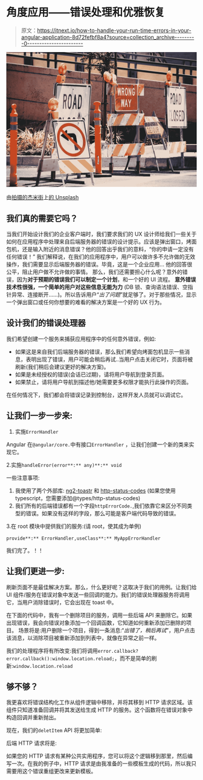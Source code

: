 # 角度应用——错误处理和优雅恢复

> 原文：<https://itnext.io/how-to-handle-your-run-time-errors-in-your-angular-application-8d72fefbf8a4?source=collection_archive---------0----------------------->

![](img/9bf320bb2389ea8d396f199eb6a82713.png)

由[拍摄的杰米街](https://unsplash.com/@jamie452?utm_source=unsplash&utm_medium=referral&utm_content=creditCopyText)上[的 Unsplash](https://unsplash.com/search/photos/mistake?utm_source=unsplash&utm_medium=referral&utm_content=creditCopyText)

## 我们真的需要它吗？

当我们开始设计我们的企业客户端时，我们要求我们的 UX 设计师给我们一些关于如何在应用程序中处理来自后端服务器的错误的设计提示。应该是弹出窗口，烤面包机，还是输入附近的消息错误？他的回答出乎我们的意料，“你的申请一定没有任何错误！”
我们解释说，在我们的应用程序中，用户可以做许多不允许做的无效操作，我们需要显示后端服务器的错误。毕竟，这是一个企业应用…
他的回答很公平，阻止用户做不允许做的事情。
那么，我们还需要担心什么呢？意外的错误，因为**对于预期的错误我们可以制定一个计划**，和一个好的 UI 流程。
**意外错误技术性很强，一个简单的用户对这些信息无能为力** (DB 锁、查询语法错误、空指针异常、连接断开……)。所以告诉用户“*出了问题*”就足够了。对于那些情况，显示一个弹出窗口或任何你想要的难看的解决方案是一个好的 UX 行为。

## 设计我们的错误处理器

我们希望创建一个服务来捕获应用程序中的任何意外错误，例如:

*   如果这是来自我们后端服务器的错误，那么我们希望向烤面包机显示一些消息，表明出现了错误，用户可能会稍后再试..当用户点击关闭它时，页面将被刷新(我们稍后会建议更好的解决方案)。
*   如果是未经授权的错误(会话已过期)，请将用户导航到登录页面。
*   如果禁止，请将用户导航到描述他/她需要更多权限才能执行此操作的页面。

在任何情况下，我们都会将错误记录到控制台，这样开发人员就可以调试它。

## 让我们一步一步来:

1.  实施`ErrorHandler`

Angular 在`@angular/core.`中有接口`ErrorHandler` ，让我们创建一个新的类来实现它。

2.实施`handleError(error**:** any)**:** void`

一些注意事项:

1.  我使用了两个外部库: [ng2-toastr](https://www.npmjs.com/package/ng2-toastr) 和 [http-status-codes](https://www.npmjs.com/package/http-status-codes) (如果您使用 typescript，您需要添加@types/http-status-codes)
2.  我们所有的后端错误都有一个字段`httpErrorCode.`,我们依靠它来区分不同类型的错误。如果没有这样的字段，那么可能是客户端代码导致的错误。

3.在 root 模块中提供我们的服务:(请 root，使其成为单例)

```
provide**:** ErrorHandler,useClass**:** MyAppErrorHandler
```

我们完了。！！

## 让我们更进一步:

刷新页面不是最佳解决方案。那么，什么更好呢？这取决于我们的用例。让我们给 UI 组件/服务在错误对象中发送一些回调的能力。我们的错误处理器服务将调用它，当用户消除错误时，它会出现在 toast 中。

在下面的代码中，我有一个删除项目的服务，调用一些后端 API 来删除它。如果出现错误，我会向错误对象添加一个回调函数，它知道如何重新添加已删除的项目。
场景将是:用户删除一个项目，得到一条消息:“*出错了，稍后再试*”，用户点击该消息，以消除项目被重新添加到列表中，就像在异常之前一样。

我们的处理程序将有所改变:我们将调用`error.callback?error.callback():window.location.reload;`，而不是简单的刷新:`window.location.reload`

## 够不够？

我更喜欢将错误结构化工作从组件逻辑中移除，并将其移到 HTTP 请求区域。该组件只知道准备回调并将其发送给生成 HTTP 的服务。这个函数将在错误对象中构造回调并重新抛出。

现在，我们的`deletItem` API 将更加简单:

后端 HTTP 请求将是:

如果您的 HTTP 请求有某种公共实用程序，您可以将这个逻辑移到那里，然后编写一次。在我的例子中，HTTP 请求是由我准备的一些模板生成的代码，所以我只需要用这个错误重组更改来更新模板。
